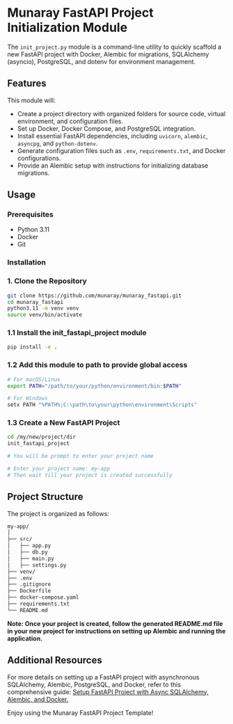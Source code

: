 # Munaray FastAPI Project Initialization Module

The `init_project.py` module is a command-line utility to quickly scaffold a new FastAPI project with Docker, Alembic for migrations, SQLAlchemy (asyncio), PostgreSQL, and dotenv for environment management.

## Features

This module will:

-   Create a project directory with organized folders for source code, virtual environment, and configuration files.
-   Set up Docker, Docker Compose, and PostgreSQL integration.
-   Install essential FastAPI dependencies, including `uvicorn`, `alembic`, `asyncpg`, and `python-dotenv`.
-   Generate configuration files such as `.env`, `requirements.txt`, and Docker configurations.
-   Provide an Alembic setup with instructions for initializing database migrations.

## Usage

### Prerequisites

-   Python 3.11
-   Docker
-   Git

### Installation

### 1. Clone the Repository

```bash
git clone https://github.com/munaray/munaray_fastapi.git
cd munaray_fastapi
python3.11 -m venv venv
source venv/bin/activate
```

### 1.1 Install the init_fastapi_project module

```bash
pip install -e .
```

### 1.2 Add this module to path to provide global access

```bash
# For macOS/Linux
export PATH="/path/to/your/python/environment/bin:$PATH"

# For Windows
setx PATH "%PATH%;C:\path\to\your\python\environment\Scripts"

```

### 1.3 Create a New FastAPI Project

```bash
cd /my/new/project/dir
init_fastapi_project

# You will be prompt to enter your project name

# Enter your project name: my-app
# Then wait till your project is created successfully
```

## Project Structure

The project is organized as follows:

```bash
my-app/
│
├── src/
│   ├── app.py
│   ├── db.py
│   ├── main.py
│   ├── settings.py
├── venv/
├── .env
├── .gitignore
├── Dockerfile
├── docker-compose.yaml
├── requirements.txt
└── README.md
```

**Note: Once your project is created, follow the generated README.md file in your new project for instructions on setting up Alembic and running the application.**

## Additional Resources

For more details on setting up a FastAPI project with asynchronous SQLAlchemy, Alembic, PostgreSQL, and Docker, refer to this comprehensive guide: [Setup FastAPI Project with Async SQLAlchemy, Alembic, and Docker.](https://berkkaraal.com/blog/2024/09/19/setup-fastapi-project-with-async-sqlalchemy-2-alembic-postgresql-and-docker/)

Enjoy using the Munaray FastAPI Project Template!
